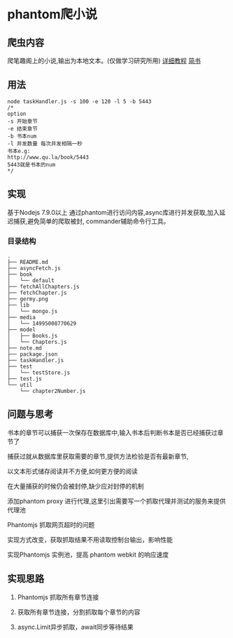 # phantom爬小说
 
 
## 爬虫内容
 爬笔趣阁上的小说,输出为本地文本。(仅做学习研究所用)
 [详细教程](https://github.com/Sunshine168/fetch-novel/blob/master/note.md)
 [简书](http://www.jianshu.com/p/d026345eb9b4)
    
## 用法

```
node taskHandler.js -s 100 -e 120 -l 5 -b 5443
/*
option
-s 开始章节
-e 结束章节
-b 书本num
-l 并发数量 每次并发相隔一秒
书本e.g:
http://www.qu.la/book/5443
5443就是书本的num
*/
```
      
## 实现
  基于Nodejs 7.9.0以上
  通过phantom进行访问内容,async库进行并发获取,加入延迟捕获,避免简单的爬取被封,
  commander辅助命令行工具。
  
  
  
### 目录结构

```
.
├── README.md  
├── asyncFetch.js  
├── book
│   └── default
├── fetchAllChapters.js
├── fetchChapter.js
├── germy.png
├── lib
│   └── mongo.js
├── media
│   └── 14995008770629
├── model
│   ├── Books.js
│   └── Chapters.js
├── note.md
├── package.json
├── taskHandler.js
├── test
│   └── testStore.js
├── test.js
└── util
    └── chapter2Number.js
```
	 
## 问题与思考
书本的章节可以捕获一次保存在数据库中,输入书本后判断书本是否已经捕获过章节了

捕获过就从数据库里获取需要的章节,提供方法检验是否有最新章节,

以文本形式储存阅读并不方便,如何更方便的阅读

在大量捕获的时候仍会被封停,缺少应对封停的机制

添加phantom proxy 进行代理,这里引出需要写一个抓取代理并测试的服务来提供代理池

Phantomjs 抓取网页超时的问题

实现方式改变，获取抓取结果不用读取控制台输出，影响性能

实现Phantomjs 实例池，提高 phantom webkit 的响应速度

## 实现思路
1. Phantomjs 抓取所有章节连接

2. 获取所有章节连接，分割抓取每个章节的内容

3. async.Limit异步抓取，await同步等待结果